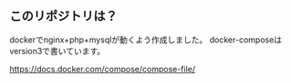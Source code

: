 ## このリポジトリは？
dockerでnginx+php+mysqlが動くよう作成しました。
docker-composeはversion3で書いています。

https://docs.docker.com/compose/compose-file/
